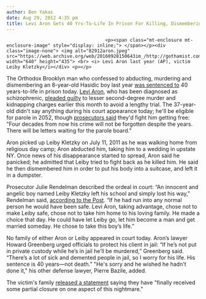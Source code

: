 ```yaml
---
author: Ben Yakas
date: Aug 29, 2012 4:35 pm
title: Levi Aron Gets 40 Yrs-To-Life In Prison For Killing, Dismembering 8-Yr-Old Leiby Kletzky
---
```


	
										<p><span class="mt-enclosure mt-enclosure-image" style="display: inline;"> </span></p><div class="image-none"> <img alt="82912aron.jpeg" src="https://web.archive.org/web/20160928150643im_/http://gothamist.com/attachments/byakas/82912aron.jpeg" width="640" height="435"> <br> <i> Levi Aron last year (AP), victim Leiby Kletzky</i></div> <p></p>

<p>The Orthodox Brooklyn man who confessed to abducting, murdering and dismembering an 8-year-old Hasidic boy last year <a href="https://web.archive.org/web/20160928150643/http://www.lohud.com/article/20120829/NEWS03/308290082?utm_source=twitterfeed&amp;utm_medium=twitter">was sentenced to</a> 40 years-to-life in prison today. <a href="https://web.archive.org/web/20160928150643/http://gothamist.com/tags/leviaron">Levi Aron</a>, who has been diagnosed as schizophrenic, <a href="https://web.archive.org/web/20160928150643/http://gothamist.com/2012/08/09/levi_aron_pleads_guilty_to_killing.php">pleaded guilty</a> to lesser second-degree murder and kidnapping charges earlier this month to avoid a lengthy trial. The 37-year-old didn&apos;t say anything during his court appearance today; he&apos;ll be eligible for parole in 2052, though <a href="https://web.archive.org/web/20160928150643/http://www.nydailynews.com/new-york/levi-aron-sentenced-killing-dismembering-brooklyn-boy-leiby-kletzky-article-1.1146891">prosecutors said</a> they&apos;d fight him getting free: &quot;Four decades from now his crime will not be forgotten despite the years. There will be letters waiting for the parole board.&quot;</p>

<p>Aron picked up Leiby Kletzky on July 11, 2011 as he was walking home from religious day camp; Aron abducted him, taking him to a wedding in upstate NY. Once news of his disappearance started to spread, Aron said he panicked; he admitted that Leiby tried to fight back as he killed him. He said he then dismembered him in order to put his body into a suitcase, and left it in a dumpster.</p>

<p>Prosecutor Julie Rendelman described the ordeal in court: &#x201C;An innocent and angelic boy named Leiby Kletzky left his school and simply lost his way,&#x201D; Rendelman said, <a href="https://web.archive.org/web/20160928150643/http://www.nypost.com/p/news/local/brooklyn/aron_gets_yrs_leiby_life_for_kidnapping_emYOtTdGRzKfmMlizjB98J">according to the Post</a>. &#x201C;If he had run into any normal person he would have been safe. Levi Aron, taking advantage, chose not to make Leiby safe, chose not to take him home to his loving family. He made a choice that day. He could have let Leiby go, let him become a man and get married someday. He chose to take this boy&#x2019;s life.&#x201D;</p>

<p>No family of either Aron or Leiby appeared in court today. Aron&#x2019;s lawyer Howard Greenberg urged officials to protect his client in jail: &#x201C;If he&#x2019;s not put in private custody while he&#x2019;s in jail he&#x2019;ll be murdered,&#x201D; Greenberg said. &#x201C;There&#x2019;s a lot of sick and demented people in jail, so I worry for his life. His sentence is 40 years&#x2014;not death.&#x201D; &quot;He&apos;s sorry and he wished he hadn&apos;t done it,&quot; his other defense lawyer, Pierre Bazile, added.</p>

<p>The victim&apos;s family <a href="https://web.archive.org/web/20160928150643/http://edition.cnn.com/2012/08/29/justice/new-york-levi-aron/index.html?eref=edition&amp;utm_source=twitterfeed&amp;utm_medium=twitter">released a statement</a> saying they have &quot;finally received some partial closure on one aspect of this nightmare.&quot;</p>					
										
									
				